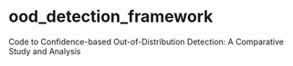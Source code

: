 # ood_detection_framework
Code to Confidence-based Out-of-Distribution Detection: A Comparative Study and Analysis

